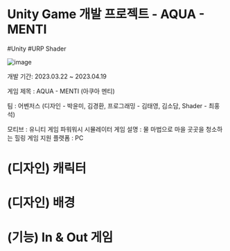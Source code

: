 # Unity Game 개발 프로젝트 - AQUA - MENTI

#Unity #URP Shader

![image](https://user-images.githubusercontent.com/100888879/232937843-4fe326fd-7d98-4f1e-a3b9-870983b112d3.png)

개발 기간: 2023.03.22 ~ 2023.04.19

게임 제목 : AQUA - MENTI (아쿠아 멘티)

팀 : 어벤저스 (디자인 - 박윤미, 김경환, 프로그래밍 - 김태영, 김소담, Shader - 최홍석)

모티브 : 유니티 게임 파워워시 시뮬레이터
게임 설명 : 물 마법으로 마을 곳곳을 청소하는 힐링 게임
지원 플랫폼 : PC

# (디자인) 캐릭터


# (디자인) 배경

# (기능) In & Out 게임
